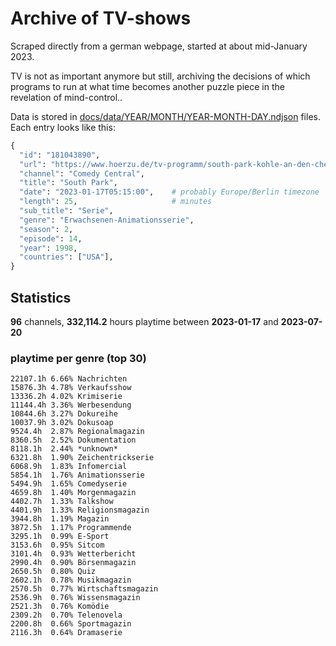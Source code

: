 # Archive of TV-shows

Scraped directly from a german webpage, started at about mid-January 2023.

TV is not as important anymore but still, archiving the decisions of which programs to run at what time
becomes another puzzle piece in the revelation of mind-control.. 

Data is stored in [docs/data/YEAR/MONTH/YEAR-MONTH-DAY.ndjson](docs/data/) files. 
Each entry looks like this:

```python
{
  "id": "181043890", 
  "url": "https://www.hoerzu.de/tv-programm/south-park-kohle-an-den-chefkoch/bid_181043890/", 
  "channel": "Comedy Central", 
  "title": "South Park", 
  "date": "2023-01-17T05:15:00",    # probably Europe/Berlin timezone 
  "length": 25,                     # minutes 
  "sub_title": "Serie", 
  "genre": "Erwachsenen-Animationsserie", 
  "season": 2, 
  "episode": 14, 
  "year": 1998, 
  "countries": ["USA"],
}
```

## Statistics

**96** channels, **332,114.2** hours playtime between **2023-01-17** and **2023-07-20**


### playtime per genre (top 30)

    22107.1h 6.66% Nachrichten
    15876.3h 4.78% Verkaufsshow
    13336.2h 4.02% Krimiserie
    11144.4h 3.36% Werbesendung
    10844.6h 3.27% Dokureihe
    10037.9h 3.02% Dokusoap
    9524.4h  2.87% Regionalmagazin
    8360.5h  2.52% Dokumentation
    8118.1h  2.44% *unknown*
    6321.8h  1.90% Zeichentrickserie
    6068.9h  1.83% Infomercial
    5854.1h  1.76% Animationsserie
    5494.9h  1.65% Comedyserie
    4659.8h  1.40% Morgenmagazin
    4402.7h  1.33% Talkshow
    4401.9h  1.33% Religionsmagazin
    3944.8h  1.19% Magazin
    3872.5h  1.17% Programmende
    3295.1h  0.99% E-Sport
    3153.6h  0.95% Sitcom
    3101.4h  0.93% Wetterbericht
    2990.4h  0.90% Börsenmagazin
    2650.5h  0.80% Quiz
    2602.1h  0.78% Musikmagazin
    2570.5h  0.77% Wirtschaftsmagazin
    2536.9h  0.76% Wissensmagazin
    2521.3h  0.76% Komödie
    2309.2h  0.70% Telenovela
    2200.8h  0.66% Sportmagazin
    2116.3h  0.64% Dramaserie
